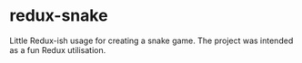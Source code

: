 # redux-snake
Little Redux-ish usage for creating a snake game. The project was intended as a fun Redux utilisation.
